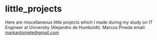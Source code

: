 # little_projects
Here are miscellaneous little projects which I made during my study on IT Engineer at University (Alejandro de Humboldt).  Marcos Pineda email: markantoniete@gmail.com
